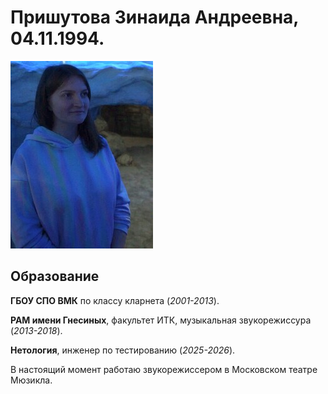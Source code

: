 # Пришутова Зинаида Андреевна, 04.11.1994.

![Пришутова](picture/foto_3.jpg)
## Образование

**ГБОУ СПО ВМК** по классу кларнета (_2001-2013_).

**РАМ имени Гнесиных**, факультет ИТК, музыкальная звукорежиссура
(_2013-2018_).

**Нетология**, инженер по тестированию (_2025-2026_). 

В настоящий момент работаю звукорежиссером в Московском театре Мюзикла. 